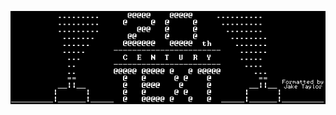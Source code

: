 [![Typing SVG](https://raw.githubusercontent.com/apetenchea/apetenchea/main/StarWars.gif)](https://github.com/apetenchea/apetenchea/tree/main)